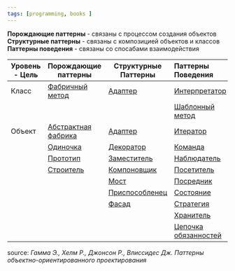```yaml
---
tags: [programming, books ]
---
```


**Порождающие паттерны** - связаны с процессом создания объектов
**Структурные паттерны** - связаны с композицией объектов и классов
**Паттерны поведения** - связаны со спосабами взаимодействия 

| Уровень - Цель | Порождающие паттерны                             | Структурные Паттерны                | Паттерны Поведения                                          |
| -------------- | ------------------------------------------------ | ----------------------------------- |:----------------------------------------------------------- |
| Класс          | [Фабричный метод](паттерн%20Фабричный%20метод.md)                | [Адаптер](pattern_Adapter)          | [Интерпретатор](pattern_Interpretator.md)                      |
|                |                                                  |                                     | [Шаблонный метод](patter_Shablon%20method)                  |
| Объект         | [Абстрактная фабрика](pattern_Abstract%20Fabric.md) | [Адаптер](pattern_Adapter)          | [Итератор](pattern_Iterrator)                               |
|                | [Одиночка](pattern_Singleton.md)                     | [Декоратор](pattern_Decorator.md)      | [Команда](pattern_Command)                                  |
|                | [Прототип](pattern_prototype)                    | [Заместитель](pattern_Proxy)        | [Наблюдатель](pattern_Observer)                             |
|                | [Строитель](pattern_Builder)                     | [Компоновщик](pattern_Composite)    | [Посетитель](pattern_Visitor)                               |
|                |                                                  | [Мост](pattern_Bridge)              | [Посредник](pattern_Mediator)                               |
|                |                                                  | [Приспособленец](pattern_FlyWeight) | [Состояние](pattern_State)                                  |
|                |                                                  | [Фасад](pattern_Facade)             | [Стратегия](pattern_Strategy.md)                               |
|                |                                                  |                                     | [Хранитель](pattern_Memento)                                |
|                |                                                  |                                     | [Цепочка обязанностей](pattern_Chain%20of%20responsibility) |

source: _Гамма Э., Хелм Р., Джонсон Р., Влиссидес Дж. Паттерны объектно-ориентированного проектирования_
